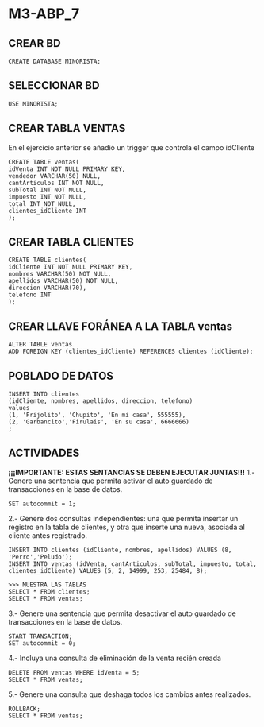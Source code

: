 # M3-ABP_7

## CREAR BD

    CREATE DATABASE MINORISTA;

## SELECCIONAR BD

    USE MINORISTA;

## CREAR TABLA VENTAS

En el ejercicio anterior se añadió un trigger que controla el campo idCliente

    CREATE TABLE ventas(
    idVenta INT NOT NULL PRIMARY KEY,
    vendedor VARCHAR(50) NULL,
    cantArticulos INT NOT NULL,
    subTotal INT NOT NULL,
    impuesto INT NOT NULL,
    total INT NOT NULL,
    clientes_idCliente INT
    );

## CREAR TABLA CLIENTES

    CREATE TABLE clientes(
    idCliente INT NOT NULL PRIMARY KEY,
    nombres VARCHAR(50) NOT NULL,
    apellidos VARCHAR(50) NOT NULL,
    direccion VARCHAR(70),
    telefono INT
    );

## CREAR LLAVE FORÁNEA A LA TABLA ventas

    ALTER TABLE ventas
    ADD FOREIGN KEY (clientes_idCliente) REFERENCES clientes (idCliente);

## POBLADO DE DATOS

    INSERT INTO clientes
    (idCliente, nombres, apellidos, direccion, telefono)
    values
    (1, 'Frijolito', 'Chupito', 'En mi casa', 555555),
    (2, 'Garbancito','Firulais', 'En su casa', 6666666)
    ;

## ACTIVIDADES
**¡¡¡IMPORTANTE: ESTAS SENTANCIAS SE DEBEN EJECUTAR JUNTAS!!!**
1.- Genere una sentencia que permita activar el auto guardado de transacciones en la base de
datos.

    SET autocommit = 1;

2.- Genere dos consultas independientes: una que permita insertar un registro en la tabla de
clientes, y otra que inserte una nueva, asociada al cliente antes registrado.

    INSERT INTO clientes (idCliente, nombres, apellidos) VALUES (8, 'Perro','Peludo');
    INSERT INTO ventas (idVenta, cantArticulos, subTotal, impuesto, total, clientes_idCliente) VALUES (5, 2, 14999, 253, 25484, 8);

    >>> MUESTRA LAS TABLAS 
    SELECT * FROM clientes;
    SELECT * FROM ventas;

3.- Genere una sentencia que permita desactivar el auto guardado de transacciones en la base
de datos.

    START TRANSACTION;
    SET autocommit = 0;

4.- Incluya una consulta de eliminación de la venta recién creada

    DELETE FROM ventas WHERE idVenta = 5;
    SELECT * FROM ventas;

5.- Genere una consulta que deshaga todos los cambios antes realizados.

    ROLLBACK;
    SELECT * FROM ventas;
